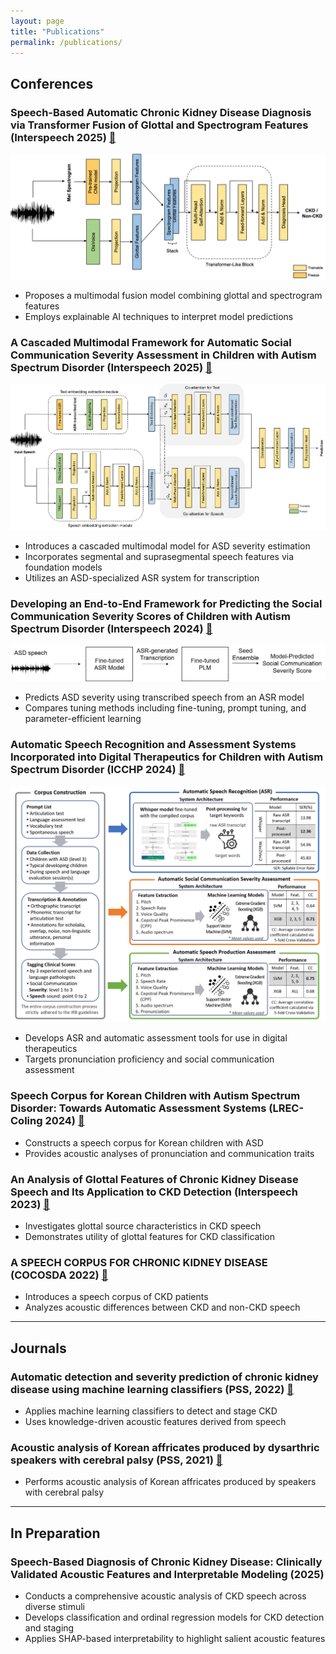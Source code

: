 ```yaml
---
layout: page
title: "Publications"
permalink: /publications/
---
```


<h2>Conferences</h2>

<h3>
  Speech-Based Automatic Chronic Kidney Disease Diagnosis via Transformer Fusion of Glottal and Spectrogram Features (Interspeech 2025)
  <a href="/assets/pdfs/2025_interspeech_ckd.pdf" target="_blank">🔗</a>
</h3>
<img src="/assets/images/2025_interspeech_ckd.png" alt="CKD model">
<ul>
  <li>Proposes a multimodal fusion model combining glottal and spectrogram features</li>
  <li>Employs explainable AI techniques to interpret model predictions</li>
</ul>

<h3>
  A Cascaded Multimodal Framework for Automatic Social Communication Severity Assessment in Children with Autism Spectrum Disorder (Interspeech 2025)
  <a href="/assets/pdfs/2025_interspeech_asd.pdf" target="_blank">🔗</a>
</h3>
<img src="/assets/images/2025_interspeech_asd.png" alt="ASD model">
<ul>
  <li>Introduces a cascaded multimodal model for ASD severity estimation</li>
  <li>Incorporates segmental and suprasegmental speech features via foundation models</li>
  <li>Utilizes an ASD-specialized ASR system for transcription</li>
</ul>

<h3>
  Developing an End-to-End Framework for Predicting the Social Communication Severity Scores of Children with Autism Spectrum Disorder (Interspeech 2024)
  <a href="/assets/pdfs/2024_interspeech.pdf" target="_blank">🔗</a>
</h3>
<img src="/assets/images/2024_interspeech.png" alt="ASD severity model">
<ul>
  <li>Predicts ASD severity using transcribed speech from an ASR model</li>
  <li>Compares tuning methods including fine-tuning, prompt tuning, and parameter-efficient learning</li>
</ul>

<h3>
  Automatic Speech Recognition and Assessment Systems Incorporated into Digital Therapeutics for Children with Autism Spectrum Disorder (ICCHP 2024)
  <a href="/assets/pdfs/2024_icchp.pdf" target="_blank">🔗</a>
</h3>
<img src="/assets/images/2024_icchp.png" alt="ICCHP model">
<ul>
  <li>Develops ASR and automatic assessment tools for use in digital therapeutics</li>
  <li>Targets pronunciation proficiency and social communication assessment</li>
</ul>

<h3>
  Speech Corpus for Korean Children with Autism Spectrum Disorder: Towards Automatic Assessment Systems (LREC-Coling 2024)
  <a href="/assets/pdfs/2024_lrec.pdf" target="_blank">🔗</a>
</h3>
<ul>
  <li>Constructs a speech corpus for Korean children with ASD</li>
  <li>Provides acoustic analyses of pronunciation and communication traits</li>
</ul>

<h3>
  An Analysis of Glottal Features of Chronic Kidney Disease Speech and Its Application to CKD Detection (Interspeech 2023)
  <a href="/assets/pdfs/2023_interspeech.pdf" target="_blank">🔗</a>
</h3>
<ul>
  <li>Investigates glottal source characteristics in CKD speech</li>
  <li>Demonstrates utility of glottal features for CKD classification</li>
</ul>

<h3>
  A SPEECH CORPUS FOR CHRONIC KIDNEY DISEASE (COCOSDA 2022)
  <a href="/assets/pdfs/2022_cocosda.pdf" target="_blank">🔗</a>
</h3>
<ul>
  <li>Introduces a speech corpus of CKD patients</li>
  <li>Analyzes acoustic differences between CKD and non-CKD speech</li>
</ul>

---

<h2>Journals</h2>

<h3>
  Automatic detection and severity prediction of chronic kidney disease using machine learning classifiers (PSS, 2022)
  <a href="/assets/pdfs/2022_phonetics-and-sciences.pdf" target="_blank">🔗</a>
</h3>
<ul>
  <li>Applies machine learning classifiers to detect and stage CKD</li>
  <li>Uses knowledge-driven acoustic features derived from speech</li>
</ul>

<h3>
  Acoustic analysis of Korean affricates produced by dysarthric speakers with cerebral palsy (PSS, 2021)
  <a href="/assets/pdfs/2021_phonetics-and-sciences.pdf" target="_blank">🔗</a>
</h3>
<ul>
  <li>Performs acoustic analysis of Korean affricates produced by speakers with cerebral palsy</li>
</ul>

---

<h2>In Preparation</h2>

<h3>
  Speech-Based Diagnosis of Chronic Kidney Disease: Clinically Validated Acoustic Features and Interpretable Modeling (2025)
</h3>
<ul>
  <li>Conducts a comprehensive acoustic analysis of CKD speech across diverse stimuli</li>
  <li>Develops classification and ordinal regression models for CKD detection and staging</li>
  <li>Applies SHAP-based interpretability to highlight salient acoustic features</li>
</ul>
